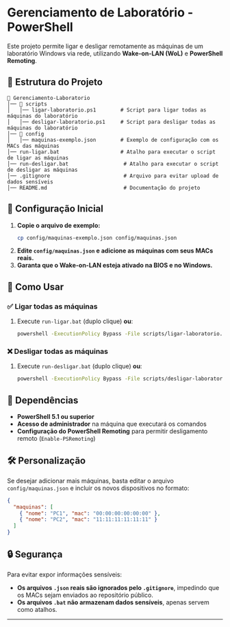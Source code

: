 # Gerenciamento de Laboratório - PowerShell

Este projeto permite ligar e desligar remotamente as máquinas de um laboratório Windows via rede, utilizando **Wake-on-LAN (WoL)** e **PowerShell Remoting**.

## 📁 Estrutura do Projeto
```
📂 Gerenciamento-Laboratorio
│── 📂 scripts
│   │── ligar-laboratorio.ps1        # Script para ligar todas as máquinas do laboratório
│   │── desligar-laboratorio.ps1     # Script para desligar todas as máquinas do laboratório
│── 📂 config
│   │── maquinas-exemplo.json        # Exemplo de configuração com os MACs das máquinas
│── run-ligar.bat                    # Atalho para executar o script de ligar as máquinas
│── run-desligar.bat                  # Atalho para executar o script de desligar as máquinas
│── .gitignore                        # Arquivo para evitar upload de dados sensíveis
│── README.md                         # Documentação do projeto
```

## 🔧 Configuração Inicial

1. **Copie o arquivo de exemplo:**
   ```sh
   cp config/maquinas-exemplo.json config/maquinas.json
   ```
2. **Edite `config/maquinas.json` e adicione as máquinas com seus MACs reais.**
3. **Garanta que o Wake-on-LAN esteja ativado na BIOS e no Windows.**

## 🚀 Como Usar

### ✅ Ligar todas as máquinas
1. Execute `run-ligar.bat` (duplo clique) **ou**:
   ```sh
   powershell -ExecutionPolicy Bypass -File scripts/ligar-laboratorio.ps1
   ```

### ❌ Desligar todas as máquinas
1. Execute `run-desligar.bat` (duplo clique) **ou**:
   ```sh
   powershell -ExecutionPolicy Bypass -File scripts/desligar-laboratorio.ps1
   ```

## 📌 Dependências
- **PowerShell 5.1 ou superior**
- **Acesso de administrador** na máquina que executará os comandos
- **Configuração do PowerShell Remoting** para permitir desligamento remoto (`Enable-PSRemoting`)

## 🛠️ Personalização
Se desejar adicionar mais máquinas, basta editar o arquivo `config/maquinas.json` e incluir os novos dispositivos no formato:
```json
{
  "maquinas": [
    { "nome": "PC1", "mac": "00:00:00:00:00:00" },
    { "nome": "PC2", "mac": "11:11:11:11:11:11" }
  ]
}
```

## 🔒 Segurança
Para evitar expor informações sensíveis:
- **Os arquivos `.json` reais são ignorados pelo `.gitignore`**, impedindo que os MACs sejam enviados ao repositório público.
- **Os arquivos `.bat` não armazenam dados sensíveis**, apenas servem como atalhos.

---

